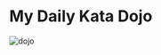 # My Daily Kata Dojo

![dojo](https://user-images.githubusercontent.com/16975503/70105351-8ed68c80-160e-11ea-86d0-ea0c37f83d3c.jpg)
